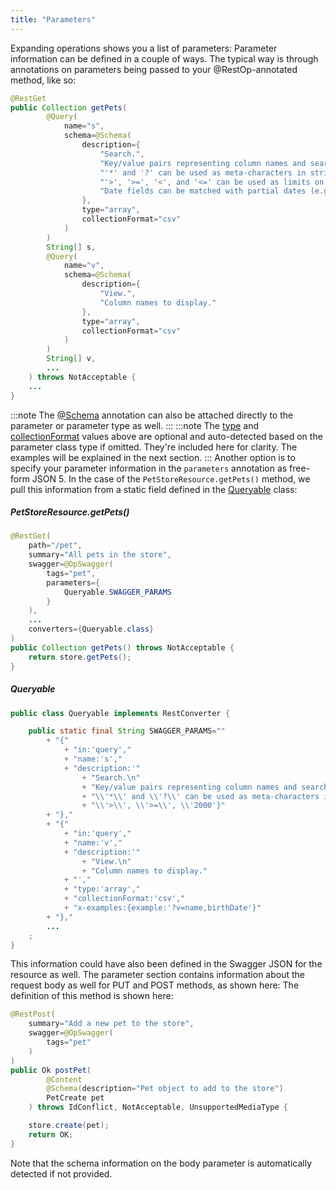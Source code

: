 ```yaml
---
title: "Parameters"
---
```


Expanding operations shows you a list of parameters:
Parameter information can be defined in a couple of ways.  The typical way is through annotations on parameters
being passed to your @RestOp-annotated method, like so:
```java
@RestGet
public Collection getPets(
        @Query(
            name="s",
            schema=@Schema(
                description={
                    "Search.",
                    "Key/value pairs representing column names and search tokens.",
                    "'*' and '?' can be used as meta-characters in string fields.",
                    "'>', '>=', '<', and '<=' can be used as limits on numeric and date fields.",
                    "Date fields can be matched with partial dates (e.g. '2018' to match any date in the year 2018)."
                },
                type="array",
                collectionFormat="csv"
            )
        )
        String[] s,
        @Query(
            name="v",
            schema=@Schema(
                description={
                    "View.",
                    "Column names to display."
                },
                type="array",
                collectionFormat="csv"
            )
        )
        String[] v,
        ...
    ) throws NotAcceptable {
    ...
}
```
:::note
The [@Schema](../apidocs/org/apache/juneau/annotation/Schema.html) annotation can also be attached
directly to the parameter or parameter type as well.
:::
:::note
The [type](../apidocs/org/apache/juneau/annotation/Schema.html#type()) and [collectionFormat](../apidocs/org/apache/juneau/annotation/Schema.html#collectionFormat()) values above are optional and auto-detected based on the
parameter class type if omitted.  They're included here for clarity.
The examples will be explained in the next section.
:::
Another option is to specify your parameter information in the `parameters` annotation as free-form JSON 5.
In the case of the `PetStoreResource.getPets()` method, we pull this information from a static field
defined in the [Queryable](../apidocs/org/apache/juneau/rest/converter/Queryable.html) class:
##### PetStoreResource.getPets()
```java
@RestGet(
    path="/pet",
    summary="All pets in the store",
    swagger=@OpSwagger(
        tags="pet",
        parameters={
            Queryable.SWAGGER_PARAMS
        }
    ),
    ...
    converters={Queryable.class}
)
public Collection getPets() throws NotAcceptable {
    return store.getPets();
}
```
##### Queryable
```java
public class Queryable implements RestConverter {

    public static final String SWAGGER_PARAMS=""
        + "{"
            + "in:'query',"
            + "name:'s',"
            + "description:'"
                + "Search.\n"
                + "Key/value pairs representing column names and search tokens.\n"
                + "\\'*\\' and \\'?\\' can be used as meta-characters in string fields.\n"
                + "\\'>\\', \\'>=\\', \\'2000'}"
        + "},"
        + "{"
            + "in:'query',"
            + "name:'v',"
            + "description:'"
                + "View.\n"
                + "Column names to display."
            + "',"
            + "type:'array',"
            + "collectionFormat:'csv',"
            + "x-examples:{example:'?v=name,birthDate'}"
        + "},"
        ...
    ;
}
```
This information could have also been defined in the Swagger JSON for the resource as well.
The parameter section contains information about the request body as well for PUT and POST methods, as shown here:
The definition of this method is shown here:
```java
@RestPost(
    summary="Add a new pet to the store",
    swagger=@OpSwagger(
        tags="pet"
    )
)
public Ok postPet(
        @Content
        @Schema(description="Pet object to add to the store")
        PetCreate pet
    ) throws IdConflict, NotAcceptable, UnsupportedMediaType {

    store.create(pet);
    return OK;
}
```
Note that the schema information on the body parameter is automatically detected if not provided.